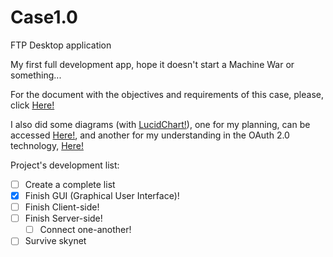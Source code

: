 # Case1.0
FTP Desktop application

My first full development app, hope it doesn't start a Machine War or something...

For the document with the objectives and requirements of this case, please, click [Here!](https://github.com/PedroHB1003/Case1.0/blob/master/Case_IntegrationEngineer.pdf)

I also did some diagrams (with <a href="https://www.lucidchart.com/">LucidChart!</a>), one for my planning, can be accessed [Here!](https://github.com/PedroHB1003/Case1.0/blob/master/Case1.0_Diagrama.pdf), and another for my understanding in the OAuth 2.0 technology, [Here!](https://github.com/PedroHB1003/Case1.0/blob/master/Case1.0_Diagrama_OAuth2.0.pdf)



Project's development list:
- [ ] Create a complete list
- [X] Finish GUI (Graphical User Interface)!
- [ ] Finish Client-side!
- [ ] Finish Server-side!
  - [ ] Connect one-another!
- [ ] Survive skynet
